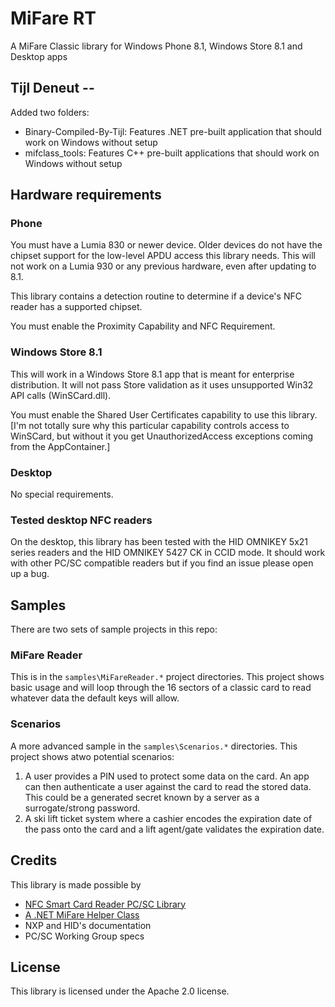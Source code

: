 # MiFare RT
A MiFare Classic library for Windows Phone 8.1, Windows Store 8.1 and Desktop apps

## Tijl Deneut --
Added two folders:
- Binary-Compiled-By-Tijl: Features .NET pre-built application that should work on Windows without setup
- mifclass_tools: Features C++ pre-built applications that should work on Windows without setup

## Hardware requirements

### Phone
You must have a Lumia 830 or newer device. Older devices do not have the chipset support for the low-level APDU access this library needs. This will not work on a Lumia 930 or any previous hardware, even after updating to 8.1.

This library contains a detection routine to determine if a device's NFC reader has a supported chipset.

You must enable the Proximity Capability and NFC Requirement.

### Windows Store 8.1
This will work in a Windows Store 8.1 app that is meant for enterprise distribution. It will not pass Store validation as it uses unsupported Win32 API calls (WinSCard.dll).

You must enable the Shared User Certificates capability to use this library. [I'm not totally sure why this particular capability controls access to WinSCard, but without it you get UnauthorizedAccess exceptions coming from the AppContainer.]

### Desktop
No special requirements.

### Tested desktop NFC readers
On the desktop, this library has been tested with the HID OMNIKEY 5x21 series readers and the HID OMNIKEY 5427 CK in CCID mode. It should work with other PC/SC compatible readers but if you find an issue please open up a bug.

## Samples
There are two sets of sample projects in this repo:

### MiFare Reader
This is in the `samples\MiFareReader.*` project directories. This project shows basic usage and will loop through the 16 sectors of a classic card to read whatever data the default keys will allow.

### Scenarios
A more advanced sample in the `samples\Scenarios.*` directories. This project shows atwo potential scenarios:

1.  A user provides a PIN used to protect some data on the card. An app can then authenticate a user against the card to read the stored data. This could be a generated secret known by a server as a surrogate/strong password.
2.  A ski lift ticket system where a cashier encodes the expiration date of the pass onto the card and a lift agent/gate validates the expiration date.


## Credits
This library is made possible by 
- [NFC Smart Card Reader PC/SC Library](http://nfcsmartcardreader.codeplex.com/)
- [A .NET MiFare Helper Class](http://www.codeproject.com/Articles/144063/A-NET-MiFare-Helper-Class)
- NXP and HID's documentation
- PC/SC Working Group specs

## License
This library is licensed under the Apache 2.0 license.
